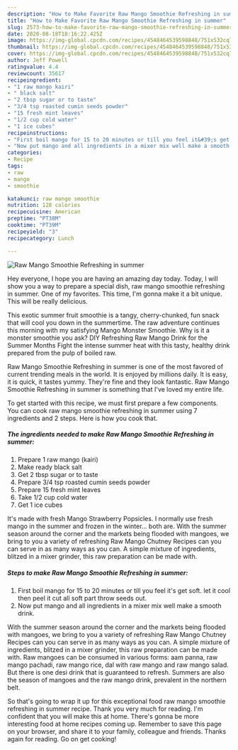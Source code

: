 ```yaml
---
description: "How to Make Favorite Raw Mango Smoothie Refreshing in summer"
title: "How to Make Favorite Raw Mango Smoothie Refreshing in summer"
slug: 2573-how-to-make-favorite-raw-mango-smoothie-refreshing-in-summer
date: 2020-08-18T18:16:22.425Z
image: https://img-global.cpcdn.com/recipes/4548464539598848/751x532cq70/raw-mango-smoothie-refreshing-in-summer-recipe-main-photo.jpg
thumbnail: https://img-global.cpcdn.com/recipes/4548464539598848/751x532cq70/raw-mango-smoothie-refreshing-in-summer-recipe-main-photo.jpg
cover: https://img-global.cpcdn.com/recipes/4548464539598848/751x532cq70/raw-mango-smoothie-refreshing-in-summer-recipe-main-photo.jpg
author: Jeff Powell
ratingvalue: 4.4
reviewcount: 35617
recipeingredient:
- "1 raw mango kairi"
- " black salt"
- "2 tbsp sugar or to taste"
- "3/4 tsp roasted cumin seeds powder"
- "15 fresh mint leaves"
- "1/2 cup cold water"
- "1 ice cubes"
recipeinstructions:
- "First boil mango for 15 to 20 minutes or till you feel it&#39;s get soft. let it cool then peel it cut all soft part throw seeds out."
- "Now put mango and all ingredients in a mixer mix well make a smooth drink."
categories:
- Recipe
tags:
- raw
- mango
- smoothie

katakunci: raw mango smoothie 
nutrition: 128 calories
recipecuisine: American
preptime: "PT38M"
cooktime: "PT39M"
recipeyield: "3"
recipecategory: Lunch

---
```



![Raw Mango Smoothie Refreshing in summer](https://img-global.cpcdn.com/recipes/4548464539598848/751x532cq70/raw-mango-smoothie-refreshing-in-summer-recipe-main-photo.jpg)

Hey everyone, I hope you are having an amazing day today. Today, I will show you a way to prepare a special dish, raw mango smoothie refreshing in summer. One of my favorites. This time, I'm gonna make it a bit unique. This will be really delicious.

This exotic summer fruit smoothie is a tangy, cherry-chunked, fun snack that will cool you down in the summertime. The raw adventure continues this morning with my satisfying Mango Monster Smoothie. Why is it a monster smoothie you ask? DIY Refreshing Raw Mango Drink for the Summer Months Fight the intense summer heat with this tasty, healthy drink prepared from the pulp of boiled raw.

Raw Mango Smoothie Refreshing in summer is one of the most favored of current trending meals in the world. It is enjoyed by millions daily. It is easy, it is quick, it tastes yummy. They're fine and they look fantastic. Raw Mango Smoothie Refreshing in summer is something that I've loved my entire life.


To get started with this recipe, we must first prepare a few components. You can cook raw mango smoothie refreshing in summer using 7 ingredients and 2 steps. Here is how you cook that.

<!--inarticleads1-->

##### The ingredients needed to make Raw Mango Smoothie Refreshing in summer:

1. Prepare 1 raw mango (kairi)
1. Make ready  black salt
1. Get 2 tbsp sugar or to taste
1. Prepare 3/4 tsp roasted cumin seeds powder
1. Prepare 15 fresh mint leaves
1. Take 1/2 cup cold water
1. Get 1 ice cubes


It&#39;s made with fresh Mango Strawberry Popsicles. I normally use fresh mango in the summer and frozen in the winter… both are. With the summer season around the corner and the markets being flooded with mangoes, we bring to you a variety of refreshing Raw Mango Chutney Recipes can you can serve in as many ways as you can. A simple mixture of ingredients, blitzed in a mixer grinder, this raw preparation can be made with. 

<!--inarticleads2-->

##### Steps to make Raw Mango Smoothie Refreshing in summer:

1. First boil mango for 15 to 20 minutes or till you feel it&#39;s get soft. let it cool then peel it cut all soft part throw seeds out.
1. Now put mango and all ingredients in a mixer mix well make a smooth drink.


With the summer season around the corner and the markets being flooded with mangoes, we bring to you a variety of refreshing Raw Mango Chutney Recipes can you can serve in as many ways as you can. A simple mixture of ingredients, blitzed in a mixer grinder, this raw preparation can be made with. Raw mangoes can be consumed in various forms: aam panna, raw mango pachadi, raw mango rice, dal with raw mango and raw mango salad. But there is one desi drink that is guaranteed to refresh. Summers are also the season of mangoes and the raw mango drink, prevalent in the northern belt. 

So that's going to wrap it up for this exceptional food raw mango smoothie refreshing in summer recipe. Thank you very much for reading. I'm confident that you will make this at home. There's gonna be more interesting food at home recipes coming up. Remember to save this page on your browser, and share it to your family, colleague and friends. Thanks again for reading. Go on get cooking!
